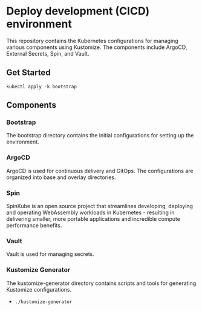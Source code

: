 # Deploy development (CICD) environment
This repository contains the Kubernetes configurations for managing various components using Kustomize. The components include ArgoCD, External Secrets, Spin, and Vault.

## Get Started

`kubectl apply -k bootstrap`


## Components


### Bootstrap

The bootstrap directory contains the initial configurations for setting up the environment.

### ArgoCD

ArgoCD is used for continuous delivery and GitOps. The configurations are organized into base and overlay directories.


### Spin
SpinKube is an open source project that streamlines developing, deploying and operating WebAssembly workloads in Kubernetes - resulting in delivering smaller, more portable applications and incredible compute performance benefits.


### Vault

Vault is used for managing secrets.

### Kustomize Generator

The kustomize-generator directory contains scripts and tools for generating Kustomize configurations.
- `./kustomize-generator`
